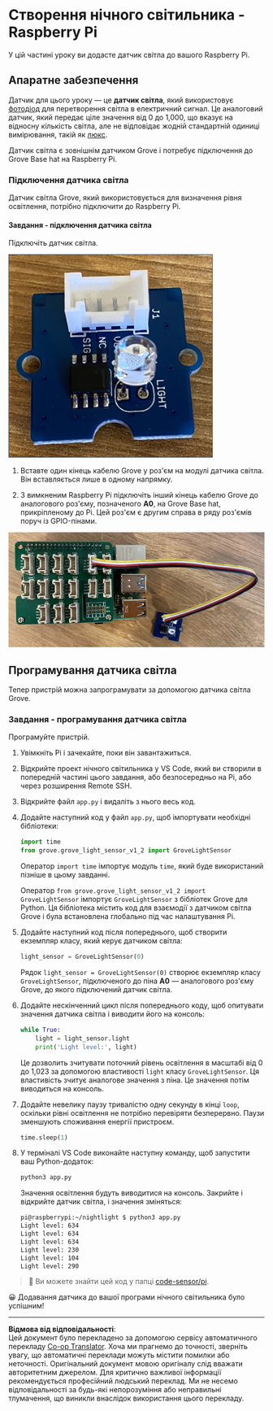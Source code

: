 <!--
CO_OP_TRANSLATOR_METADATA:
{
  "original_hash": "ea733bd0cdf2479e082373f765a08678",
  "translation_date": "2025-08-28T17:28:01+00:00",
  "source_file": "1-getting-started/lessons/3-sensors-and-actuators/pi-sensor.md",
  "language_code": "uk"
}
-->
# Створення нічного світильника - Raspberry Pi

У цій частині уроку ви додасте датчик світла до вашого Raspberry Pi.

## Апаратне забезпечення

Датчик для цього уроку — це **датчик світла**, який використовує [фотодіод](https://wikipedia.org/wiki/Photodiode) для перетворення світла в електричний сигнал. Це аналоговий датчик, який передає ціле значення від 0 до 1,000, що вказує на відносну кількість світла, але не відповідає жодній стандартній одиниці вимірювання, такій як [люкс](https://wikipedia.org/wiki/Lux).

Датчик світла є зовнішнім датчиком Grove і потребує підключення до Grove Base hat на Raspberry Pi.

### Підключення датчика світла

Датчик світла Grove, який використовується для визначення рівня освітлення, потрібно підключити до Raspberry Pi.

#### Завдання - підключення датчика світла

Підключіть датчик світла.

![Датчик світла Grove](../../../../../translated_images/grove-light-sensor.b8127b7c434e632d6bcdb57587a14e9ef69a268a22df95d08628f62b8fa5505c.uk.png)

1. Вставте один кінець кабелю Grove у роз'єм на модулі датчика світла. Він вставляється лише в одному напрямку.

1. З вимкненим Raspberry Pi підключіть інший кінець кабелю Grove до аналогового роз'єму, позначеного **A0**, на Grove Base hat, прикріпленому до Pi. Цей роз'єм є другим справа в ряду роз'ємів поруч із GPIO-пінами.

![Датчик світла Grove, підключений до роз'єму A0](../../../../../translated_images/pi-light-sensor.66cc1e31fa48cd7d5f23400d4b2119aa41508275cb7c778053a7923b4e972d7e.uk.png)

## Програмування датчика світла

Тепер пристрій можна запрограмувати за допомогою датчика світла Grove.

### Завдання - програмування датчика світла

Програмуйте пристрій.

1. Увімкніть Pi і зачекайте, поки він завантажиться.

1. Відкрийте проект нічного світильника у VS Code, який ви створили в попередній частині цього завдання, або безпосередньо на Pi, або через розширення Remote SSH.

1. Відкрийте файл `app.py` і видаліть з нього весь код.

1. Додайте наступний код у файл `app.py`, щоб імпортувати необхідні бібліотеки:

    ```python
    import time
    from grove.grove_light_sensor_v1_2 import GroveLightSensor
    ```

    Оператор `import time` імпортує модуль `time`, який буде використаний пізніше в цьому завданні.

    Оператор `from grove.grove_light_sensor_v1_2 import GroveLightSensor` імпортує `GroveLightSensor` з бібліотек Grove для Python. Ця бібліотека містить код для взаємодії з датчиком світла Grove і була встановлена глобально під час налаштування Pi.

1. Додайте наступний код після попереднього, щоб створити екземпляр класу, який керує датчиком світла:

    ```python
    light_sensor = GroveLightSensor(0)
    ```

    Рядок `light_sensor = GroveLightSensor(0)` створює екземпляр класу `GroveLightSensor`, підключеного до піна **A0** — аналогового роз'єму Grove, до якого підключений датчик світла.

1. Додайте нескінченний цикл після попереднього коду, щоб опитувати значення датчика світла і виводити його на консоль:

    ```python
    while True:
        light = light_sensor.light
        print('Light level:', light)
    ```

    Це дозволить зчитувати поточний рівень освітлення в масштабі від 0 до 1,023 за допомогою властивості `light` класу `GroveLightSensor`. Ця властивість зчитує аналогове значення з піна. Це значення потім виводиться на консоль.

1. Додайте невелику паузу тривалістю одну секунду в кінці `loop`, оскільки рівні освітлення не потрібно перевіряти безперервно. Паузи зменшують споживання енергії пристроєм.

    ```python
    time.sleep(1)
    ```

1. У терміналі VS Code виконайте наступну команду, щоб запустити ваш Python-додаток:

    ```sh
    python3 app.py
    ```

    Значення освітлення будуть виводитися на консоль. Закрийте і відкрийте датчик світла, і значення зміняться:

    ```output
    pi@raspberrypi:~/nightlight $ python3 app.py 
    Light level: 634
    Light level: 634
    Light level: 634
    Light level: 230
    Light level: 104
    Light level: 290
    ```

> 💁 Ви можете знайти цей код у папці [code-sensor/pi](../../../../../1-getting-started/lessons/3-sensors-and-actuators/code-sensor/pi).

😀 Додавання датчика до вашої програми нічного світильника було успішним!

---

**Відмова від відповідальності**:  
Цей документ було перекладено за допомогою сервісу автоматичного перекладу [Co-op Translator](https://github.com/Azure/co-op-translator). Хоча ми прагнемо до точності, зверніть увагу, що автоматичні переклади можуть містити помилки або неточності. Оригінальний документ мовою оригіналу слід вважати авторитетним джерелом. Для критично важливої інформації рекомендується професійний людський переклад. Ми не несемо відповідальності за будь-які непорозуміння або неправильні тлумачення, що виникли внаслідок використання цього перекладу.